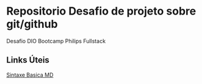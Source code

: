 # Repositorio Desafio de projeto sobre git/github
Desafio DIO Bootcamp Philips Fullstack

## Links Úteis
[Sintaxe Basica MD](https://www.markdownguide.org/basic-syntax/)

